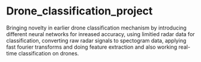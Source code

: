 # Drone_classification_project
Bringing novelty in earlier drone classification mechanism by introducing different neural networks for inreased  accuracy, using limitied radar data for classification, converting raw radar signals to spectogram data, applying fast fourier transforms and doing feature extraction and also working real-time classification on drones.
